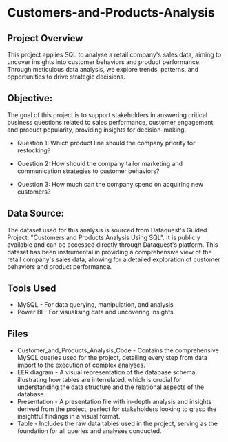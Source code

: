 # Customers-and-Products-Analysis

## Project Overview
This project applies SQL to analyse a retail company's sales data, aiming to uncover insights into customer behaviors and product performance. Through meticulous data analysis, we explore trends, patterns, and opportunities to drive strategic decisions.

## Objective: 
The goal of this project is to support stakeholders in answering critical business questions related to sales performance, customer engagement, and product popularity, providing insights for decision-making.

- Question 1: Which product line should the company priority for restocking?

- Question 2: How should the company tailor marketing and communication strategies to customer behaviors?

- Question 3: How much can the company spend on acquiring new customers?

## Data Source:
The dataset used for this analysis is sourced from Dataquest's Guided Project: "Customers and Products Analysis Using SQL". It is publicly available and can be accessed directly through Dataquest's platform. This dataset has been instrumental in providing a comprehensive view of the retail company's sales data, allowing for a detailed exploration of customer behaviors and product performance.

## Tools Used
- MySQL - For data querying, manipulation, and analysis
- Power BI - For visualising data and uncovering insights

## Files
- Customer_and_Products_Analysis_Code - Contains the comprehensive MySQL queries used for the project, detailing every step from data import to the execution of complex analyses.
- EER diagram - A visual representation of the database schema, illustrating how tables are interrelated, which is crucial for understanding the data structure and the relational aspects of the database.
- Presentation - A presentation file with in-depth analysis and insights derived from the project, perfect for stakeholders looking to grasp the insightful findings in a visual format.
- Table - Includes the raw data tables used in the project, serving as the foundation for all queries and analyses conducted.

